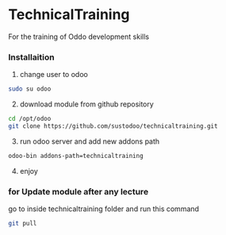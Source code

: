 # TechnicalTraining
For the training of Oddo development skills
### Installaition
1. change user to odoo
```bash
sudo su odoo
```
2. download module from github repository
```bash
cd /opt/odoo
git clone https://github.com/sustodoo/technicaltraining.git
```
3. run odoo server and add new addons path
```bash
odoo-bin addons-path=technicaltraining
```
4. enjoy


### for Update module after any lecture
go to inside technicaltraining folder and run this command

```bash
git pull
```




